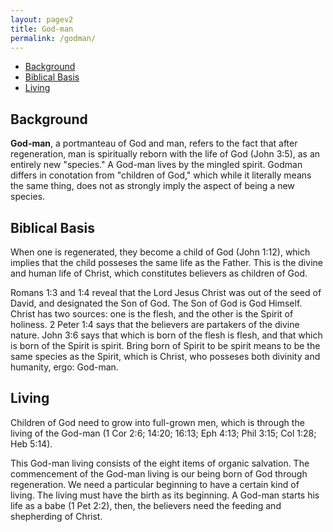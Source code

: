 ```yaml
---
layout: pagev2
title: God-man
permalink: /godman/
---
```

- [Background](#background)
- [Biblical Basis](#biblical-basis)
- [Living](#living)

## Background

**God-man**, a portmanteau of God and man, refers to the fact that after regeneration, man is spiritually reborn with the life of God (John 3:5), as an entirely new "species." A God-man lives by the mingled spirit. Godman differs in conotation from "children of God," which while it literally means the same thing, does not as strongly imply the aspect of being a new species.

## Biblical Basis

When one is regenerated, they become a child of God (John 1:12), which implies that the child posseses the same life as the Father. This is the divine and human life of Christ, which constitutes believers as children of God. 

Romans 1:3 and 1:4 reveal that the Lord Jesus Christ was out of the seed of David, and designated the Son of God. The Son of God is God Himself. Christ has two sources: one is the flesh, and the other is the Spirit of holiness. 2 Peter 1:4 says that the believers are partakers of the divine nature. John 3:6 says that which is born of the flesh is flesh, and that which is born of the Spirit is spirit. Bring born of Spirit to be spirit means to be the same species as the Spirit, which is Christ, who posseses both divinity and humanity, ergo: God-man.

## Living 

Children of God need to grow into full-grown men, which is through the living of the God-man (1 Cor 2:6; 14:20; 16:13; Eph 4:13; Phil 3:15; Col 1:28; Heb 5:14).

This God-man living consists of the eight items of organic salvation. The commencement of the God-man living is our being born of God through regeneration. We need a particular beginning to have a certain kind of living. The living must have the birth as its beginning. A God-man starts his life as a babe (1 Pet 2:2), then, the believers need the feeding and shepherding of Christ.